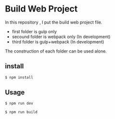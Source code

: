 # Build Web Project
In this repository , I put the build web project file.

- first folder is gulp only
- secound folder is webpack only (In development)
- third folder is gulp+webpack (In development)

The construction of each folder can be used alone.

## install

```c
$ npm install
```

## Usage

```c
$ npm run dev

$ npm run build
```

